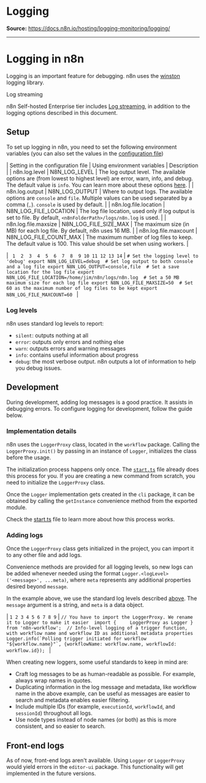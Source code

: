 # Logging

**Source:** https://docs.n8n.io/hosting/logging-monitoring/logging/

---

# Logging in n8n

Logging is an important feature for debugging. n8n uses the [winston](https://www.npmjs.com/package/winston) logging library.

Log streaming

n8n Self-hosted Enterprise tier includes [Log streaming](../../../log-streaming/), in addition to the logging options described in this document.

## Setup

To set up logging in n8n, you need to set the following environment variables (you can also set the values in the [configuration file](../../configuration/environment-variables/))

| Setting in the configuration file | Using environment variables | Description |
| n8n.log.level | N8N_LOG_LEVEL | The log output level. The available options are (from lowest to highest level) are error, warn, info, and debug. The default value is `info`. You can learn more about these options [here](#log-levels). |
| n8n.log.output | N8N_LOG_OUTPUT | Where to output logs. The available options are `console` and `file`. Multiple values can be used separated by a comma (`,`). `console` is used by default. |
| n8n.log.file.location | N8N_LOG_FILE_LOCATION | The log file location, used only if log output is set to file. By default, `<n8nFolderPath>/logs/n8n.log` is used. |
| n8n.log.file.maxsize | N8N_LOG_FILE_SIZE_MAX | The maximum size (in MB) for each log file. By default, n8n uses 16 MB. |
| n8n.log.file.maxcount | N8N_LOG_FILE_COUNT_MAX | The maximum number of log files to keep. The default value is 100. This value should be set when using workers. |

| ```  1  2  3  4  5  6  7  8  9 10 11 12 13 14 ``` | ``` # Set the logging level to 'debug' export N8N_LOG_LEVEL=debug  # Set log output to both console and a log file export N8N_LOG_OUTPUT=console,file  # Set a save location for the log file export N8N_LOG_FILE_LOCATION=/home/jim/n8n/logs/n8n.log  # Set a 50 MB maximum size for each log file export N8N_LOG_FILE_MAXSIZE=50  # Set 60 as the maximum number of log files to be kept export N8N_LOG_FILE_MAXCOUNT=60  ``` |

### Log levels

n8n uses standard log levels to report:

- `silent`: outputs nothing at all
- `error`: outputs only errors and nothing else
- `warn`: outputs errors and warning messages
- `info`: contains useful information about progress
- `debug`: the most verbose output. n8n outputs a lot of information to help you debug issues.

## Development

During development, adding log messages is a good practice. It assists in debugging errors. To configure logging for development, follow the guide below.

### Implementation details

n8n uses the `LoggerProxy` class, located in the `workflow` package. Calling the `LoggerProxy.init()` by passing in an instance of `Logger`, initializes the class before the usage.

The initialization process happens only once. The [`start.ts`](https://github.com/n8n-io/n8n/blob/master/packages/cli/src/commands/start.ts) file already does this process for you. If you are creating a new command from scratch, you need to initialize the `LoggerProxy` class.

Once the `Logger` implementation gets created in the `cli` package, it can be obtained by calling the `getInstance` convenience method from the exported module.

Check the [start.ts](https://github.com/n8n-io/n8n/blob/master/packages/cli/src/commands/start.ts) file to learn more about how this process works.

### Adding logs

Once the `LoggerProxy` class gets initialized in the project, you can import it to any other file and add logs.

Convenience methods are provided for all logging levels, so new logs can be added whenever needed using the format `Logger.<logLevel>('<message>', ...meta)`, where `meta` represents any additional properties desired beyond `message`.

In the example above, we use the standard log levels described [above](#log-levels). The `message` argument is a string, and `meta` is a data object.

| ``` 1 2 3 4 5 6 7 8 9 ``` | ``` // You have to import the LoggerProxy. We rename it to Logger to make it easier  import { 	LoggerProxy as Logger } from 'n8n-workflow';  // Info-level logging of a trigger function, with workflow name and workflow ID as additional metadata properties  Logger.info(`Polling trigger initiated for workflow "${workflow.name}"`, {workflowName: workflow.name, workflowId: workflow.id});  ``` |

When creating new loggers, some useful standards to keep in mind are:

- Craft log messages to be as human-readable as possible. For example, always wrap names in quotes.
- Duplicating information in the log message and metadata, like workflow name in the above example, can be useful as messages are easier to search and metadata enables easier filtering.
- Include multiple IDs (for example, `executionId`, `workflowId`, and `sessionId`) throughout all logs.
- Use node types instead of node names (or both) as this is more consistent, and so easier to search.

## Front-end logs

As of now, front-end logs aren't available. Using `Logger` or `LoggerProxy` would yield errors in the `editor-ui` package. This functionality will get implemented in the future versions.

